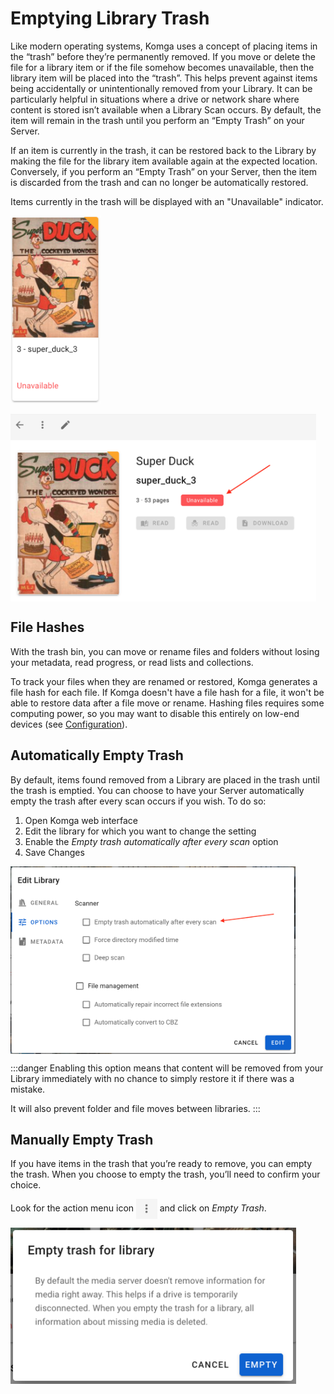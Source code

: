 # Emptying Library Trash <Badge text="0.107.0+" />

Like modern operating systems, Komga uses a concept of placing items in the “trash” before they’re permanently removed. If you move or delete the file for a library item or if the file somehow becomes unavailable, then the library item will be placed into the “trash”. This helps prevent against items being accidentally or unintentionally removed from your Library. It can be particularly helpful in situations where a drive or network share where content is stored isn’t available when a Library Scan occurs. By default, the item will remain in the trash until you perform an “Empty Trash” on your Server.

If an item is currently in the trash, it can be restored back to the Library by making the file for the library item available again at the expected location. Conversely, if you perform an “Empty Trash” on your Server, then the item is discarded from the trash and can no longer be automatically restored.

Items currently in the trash will be displayed with an "Unavailable" indicator.

<img src="/assets/media/guides/trash/unavailable-card.png" style="vertical-align: middle;max-height: 300px" alt="Unavailable indicator on card"/>

<br/>
<br/>

<img src="/assets/media/guides/trash/unavailable-details.png" style="vertical-align: middle;max-height: 300px" alt="Unavailable indicator on details view"/>

## File Hashes

With the trash bin, you can move or rename files and folders without losing your metadata, read progress, or read lists and collections.

To track your files when they are renamed or restored, Komga generates a file hash for each file. If Komga doesn't have a file hash for a file, it won't be able to restore data after a file move or rename. Hashing files requires some computing power, so you may want to disable this entirely on low-end devices (see [Configuration](/installation/configuration.md)).

## Automatically Empty Trash

By default, items found removed from a Library are placed in the trash until the trash is emptied. You can choose to have your Server automatically empty the trash after every scan occurs if you wish. To do so:

1. Open Komga web interface
1. Edit the library for which you want to change the setting
1. Enable the _Empty trash automatically after every scan_ option
1. Save Changes

<img src="/assets/media/guides/trash/empty-trash-after-scan.png" style="vertical-align: middle;max-height: 300px" alt="Empty trash automatically after every scan option"/>

:::danger
Enabling this option means that content will be removed from your Library immediately with no chance to simply restore it if there was a mistake.

It will also prevent folder and file moves between libraries.
:::

## Manually Empty Trash

If you have items in the trash that you’re ready to remove, you can empty the trash.  When you choose to empty the trash, you’ll need to confirm your choice.

Look for the action menu icon <img src="/assets/media/guides/action-menu-icon.png" style="vertical-align: middle" height="32" /> and click on _Empty Trash_.

<img src="/assets/media/guides/trash/empty-trash-confirmation-dialog.png" style="vertical-align: middle;max-height: 250px" alt="Empty trash confirmation dialog"/>
